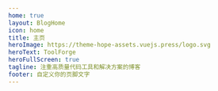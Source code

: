 ```yaml
---
home: true
layout: BlogHome
icon: home
title: 主页
heroImage: https://theme-hope-assets.vuejs.press/logo.svg
heroText: ToolForge
heroFullScreen: true
tagline: 注重高质量代码工具和解决方案的博客
footer: 自定义你的页脚文字
---
```


